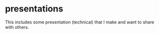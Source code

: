 # presentations
This includes some presentation (technical) that I make and want to share with others.
